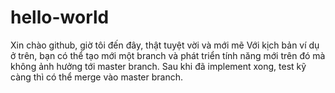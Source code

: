# hello-world
Xin chào github, giờ tôi đến đây, thật tuyệt vời và mới mẽ
Với kịch bản ví dụ ở trên, bạn có thể tạo mới một branch và phát triển tính năng mới trên đó mà không ảnh hưởng tới master branch.
Sau khi đã implement xong, test kỹ càng thì có thể merge vào master branch.
